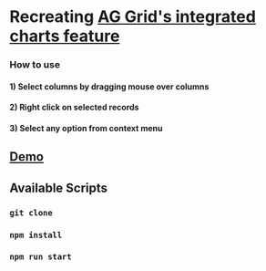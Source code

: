 # Recreating [AG Grid's integrated charts feature](https://www.ag-grid.com/react-data-grid/integrated-charts-api-range-chart/) 

### How to use
#### 1) Select columns by dragging mouse over columns
#### 2) Right click on selected records
#### 3) Select any option from context menu

## [Demo](https://amitpatil321.github.io/Table-columns-to-graph-transform/)

## Available Scripts

### `git clone`
### `npm install`
### `npm run start`
